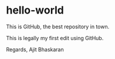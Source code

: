 # hello-world

This is GitHub, the best repository in town.

This is legally my first edit using GitHub.

Regards,
Ajit Bhaskaran

